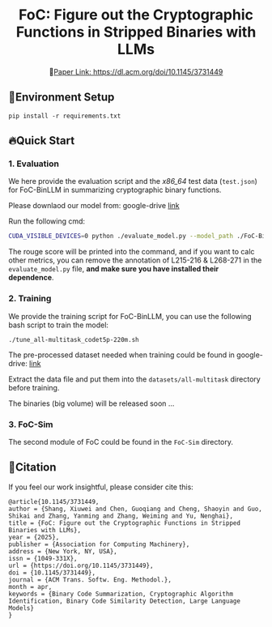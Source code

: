 <div align="center">
<h1>FoC: Figure out the Cryptographic Functions in Stripped Binaries with LLMs</h1>
<p>
📙<a href="https://dl.acm.org/doi/10.1145/3731449">Paper Link: https://dl.acm.org/doi/10.1145/3731449</a>
</p>
</div>

## 🚀Environment Setup

`pip install -r requirements.txt`

## 🔥Quick Start

### 1. Evaluation

We here provide the evaluation script and the *x86_64* test data (`test.json`) for FoC-BinLLM in summarizing cryptographic binary functions. 

Please downlaod our model from: google-drive  [link](https://drive.google.com/file/d/1sL0R-xbIYwRfTBPyF5b0WAzs3nqbNp8O/view?usp=sharing)

Run the following cmd:

```bash
CUDA_VISIBLE_DEVICES=0 python ./evaluate_model.py --model_path ./FoC-BinLLM --data_file ./test.json --batch_size 16 --src_domain pcode --tgt_domain comment_and_name --max_tgt_len 256
```

The rouge score will be printed into the command, and if you want to calc other metrics, you can remove the annotation of L215-216 & L268-271 in the `evaluate_model.py` file, **and make sure you have installed their dependence**. 


### 2. Training

We provide the training script for FoC-BinLLM, you can use the following bash script to train the model:

`./tune_all-multitask_codet5p-220m.sh`

The pre-processed dataset needed when training could be found in google-drive: [link](https://drive.google.com/file/d/1GkxjL8NZb4heCjmJXx9e9qnBmKLMHJRP/view?usp=sharing)

Extract the data file and put them into the `datasets/all-multitask` directory before training. 

The binaries (big volume) will be released soon ...

### 3. FoC-Sim

The second module of FoC could be found in the `FoC-Sim` directory. 

## 📜Citation

If you feel our work insightful, please consider cite this:

```
@article{10.1145/3731449,
author = {Shang, Xiuwei and Chen, Guoqiang and Cheng, Shaoyin and Guo, Shikai and Zhang, Yanming and Zhang, Weiming and Yu, Nenghai},
title = {FoC: Figure out the Cryptographic Functions in Stripped Binaries with LLMs},
year = {2025},
publisher = {Association for Computing Machinery},
address = {New York, NY, USA},
issn = {1049-331X},
url = {https://doi.org/10.1145/3731449},
doi = {10.1145/3731449},
journal = {ACM Trans. Softw. Eng. Methodol.},
month = apr,
keywords = {Binary Code Summarization, Cryptographic Algorithm Identification, Binary Code Similarity Detection, Large Language Models}
}
```
